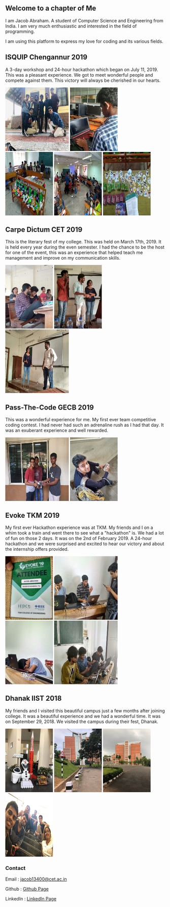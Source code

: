 ## Welcome to a chapter of Me
I am Jacob Abraham. A student of Computer Science and Engineering from India. I am very much enthusiastic and interested in the field of programming. 

I am using this platform to express my love for coding and its various fields.

## ISQUIP Chengannur 2019

A 3-day workshop and 24-hour hackathon which began on July 11, 2019. This was a pleasant experience. We got to meet wonderful people and compete against them. This victory will always be cherished in our hearts.  

<img src="./media/09-07-2019--6.jpg" width="200" height="200">
<img src="./media/09-07-2019--1.jpg" width="150" height="200">
<img src="./media/09-07-2019--3.jpg" width="150" height="200">
<img src="./media/09-07-2019--4.jpg" width="150" height="200">
<img src="./media/09-07-2019--5.jpg" width="150" height="200">

## Carpe Dictum CET 2019

This is the literary fest of my college. This was held on March 17th, 2019. It is held every year during the even semester. I had the chance to be the host for one of the event, this was an experience that helped teach me management and improve on my communication skills. 

<img src="./media/17-03-2019--3.jpg" width="150" height="200">
<img src="./media/17-03-2019--1.jpg" width="150" height="200">
<img src="./media/17-03-2019--2.jpg" width="200" height="200" >

## Pass-The-Code GECB 2019

This was a wonderful experience for me. My first ever team competitive coding contest. I had never had such an adrenaline rush as I had that day. It was an exuberant experience and well rewarded.

<img src="./media/10-03-2019--1.jpg" width="200" height="200">
<img src="./media/10-03-2019--2.jpg" width="150" height="200" >

## Evoke TKM 2019

My first ever Hackathon experience was at TKM. My friends and I on a whim took a train and went there to see what a "hackathon" is. We had a lot of fun on those 2 days. It was on the 2nd of February 2019. A 24-hour hackathon and we were surprised and excited to hear our victory and about the internship offers provided.

<img src="./media/02-02-2019--1.jpg" width="150" height="200">
<img src="./media/02-02-2019--2.jpg" width="200" height="200" >
<img src="./media/02-02-2019--3.jpg" width="150" height="200" >
<img src="./media/02-02-2019--4.jpg" width="200" height="200" >

## Dhanak IIST 2018

My friends and I visited this beautiful campus just a few months after joining college. It was a beautiful experience and we had a wonderful time. It was on September 29, 2018. We visited the campus during their fest, Dhanak.

<img src="./media/29-09-2018--1.jpg" width="150" height="200" >
<img src="./media/29-09-2018--2.jpg" width="150" height="200" >
<img src="./media/29-09-2018--3.jpg" width="150" height="200" >
<img src="./media/29-09-2018--4.jpg" width="150" height="200" >

### Contact

Email  : jacob13400@cet.ac.in 

Github : [Github Page](https://github.com/jacob13400)

LinkedIn : [LinkedIn Page](https://www.linkedin.com/in/jacob-abraham-3b4b05190/)
